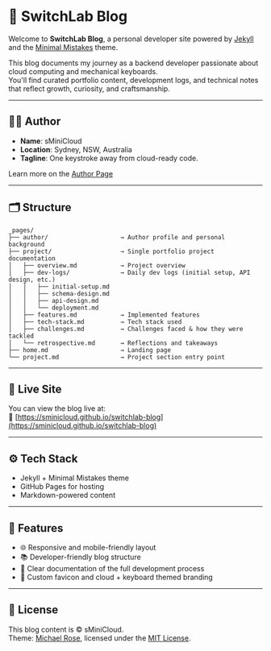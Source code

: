 # 🔹 SwitchLab Blog

Welcome to **SwitchLab Blog**, a personal developer site powered by [Jekyll](https://jekyllrb.com/) and the [Minimal Mistakes](https://mmistakes.github.io/minimal-mistakes/) theme.

This blog documents my journey as a backend developer passionate about cloud computing and mechanical keyboards.  
You'll find curated portfolio content, development logs, and technical notes that reflect growth, curiosity, and craftsmanship.

---

## 🧑‍💻 Author

- **Name**: sMiniCloud  
- **Location**: Sydney, NSW, Australia  
- **Tagline**: One keystroke away from cloud-ready code.

Learn more on the [Author Page](/author/)

---

## 🗂️ Structure

```text
_pages/
├── author/                    → Author profile and personal background
├── project/                   → Single portfolio project documentation
│   ├── overview.md            → Project overview
│   ├── dev-logs/              → Daily dev logs (initial setup, API design, etc.)
│   │   ├── initial-setup.md
│   │   ├── schema-design.md
│   │   ├── api-design.md
│   │   └── deployment.md
│   ├── features.md            → Implemented features
│   ├── tech-stack.md          → Tech stack used
│   ├── challenges.md          → Challenges faced & how they were tackled
│   └── retrospective.md       → Reflections and takeaways
├── home.md                    → Landing page
└── project.md                 → Project section entry point
```

---

## 🚀 Live Site

You can view the blog live at:  
🔗 [https://sminicloud.github.io/switchlab-blog](https://sminicloud.github.io/switchlab-blog)

---

## ⚙️ Tech Stack

- Jekyll + Minimal Mistakes theme  
- GitHub Pages for hosting  
- Markdown-powered content

---

## 📌 Features

- 🌐 Responsive and mobile-friendly layout  
- 📚 Developer-friendly blog structure  
- 🧠 Clear documentation of the full development process  
- 🎨 Custom favicon and cloud + keyboard themed branding

---

## 📜 License

This blog content is © sMiniCloud.  
Theme: [Michael Rose](https://github.com/mmistakes), licensed under the [MIT License](LICENSE).

